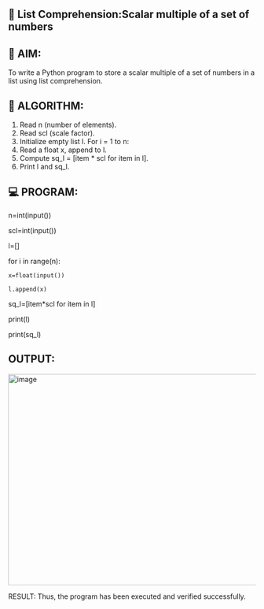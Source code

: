 ## 🧮 List Comprehension:Scalar multiple of a set of numbers
## 🎯 AIM:
To write a Python program to store a scalar multiple of a set of numbers in a list using list comprehension.

## 🧠 ALGORITHM:
1. Read n (number of elements).
2. Read scl (scale factor).
3. Initialize empty list l. For i = 1 to n:
4. Read a float x, append to l.
5. Compute sq_l = [item * scl for item in l].
6. Print l and sq_l.

## 💻 PROGRAM:
n=int(input())

scl=int(input())

l=[]

for i in range(n):

    x=float(input())
    
    l.append(x)

sq_l=[item*scl for item in l]

print(l)

print(sq_l)

## OUTPUT:
<img width="941" height="429" alt="image" src="https://github.com/user-attachments/assets/43ef61ae-5673-42e5-aa90-80cbca9f7184" />

RESULT:
Thus, the program has been executed and verified successfully.
